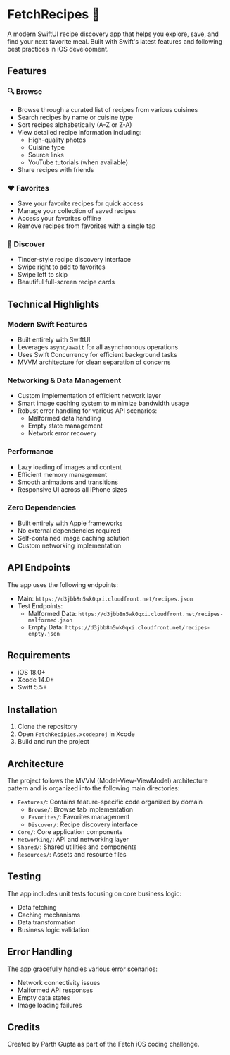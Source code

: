 # FetchRecipes 🍳

A modern SwiftUI recipe discovery app that helps you explore, save, and find your next favorite meal. Built with Swift's latest features and following best practices in iOS development.

## Features

### 🔍 Browse

- Browse through a curated list of recipes from various cuisines
- Search recipes by name or cuisine type
- Sort recipes alphabetically (A-Z or Z-A)
- View detailed recipe information including:
  - High-quality photos
  - Cuisine type
  - Source links
  - YouTube tutorials (when available)
- Share recipes with friends

### ❤️ Favorites

- Save your favorite recipes for quick access
- Manage your collection of saved recipes
- Access your favorites offline
- Remove recipes from favorites with a single tap

### 🎲 Discover

- Tinder-style recipe discovery interface
- Swipe right to add to favorites
- Swipe left to skip
- Beautiful full-screen recipe cards

## Technical Highlights

### Modern Swift Features

- Built entirely with SwiftUI
- Leverages `async/await` for all asynchronous operations
- Uses Swift Concurrency for efficient background tasks
- MVVM architecture for clean separation of concerns

### Networking & Data Management

- Custom implementation of efficient network layer
- Smart image caching system to minimize bandwidth usage
- Robust error handling for various API scenarios:
  - Malformed data handling
  - Empty state management
  - Network error recovery

### Performance

- Lazy loading of images and content
- Efficient memory management
- Smooth animations and transitions
- Responsive UI across all iPhone sizes

### Zero Dependencies

- Built entirely with Apple frameworks
- No external dependencies required
- Self-contained image caching solution
- Custom networking implementation

## API Endpoints

The app uses the following endpoints:

- Main: `https://d3jbb8n5wk0qxi.cloudfront.net/recipes.json`
- Test Endpoints:
  - Malformed Data: `https://d3jbb8n5wk0qxi.cloudfront.net/recipes-malformed.json`
  - Empty Data: `https://d3jbb8n5wk0qxi.cloudfront.net/recipes-empty.json`

## Requirements

- iOS 18.0+
- Xcode 14.0+
- Swift 5.5+

## Installation

1. Clone the repository
2. Open `FetchRecipies.xcodeproj` in Xcode
3. Build and run the project

## Architecture

The project follows the MVVM (Model-View-ViewModel) architecture pattern and is organized into the following main directories:

- `Features/`: Contains feature-specific code organized by domain
  - `Browse/`: Browse tab implementation
  - `Favorites/`: Favorites management
  - `Discover/`: Recipe discovery interface
- `Core/`: Core application components
- `Networking/`: API and networking layer
- `Shared/`: Shared utilities and components
- `Resources/`: Assets and resource files

## Testing

The app includes unit tests focusing on core business logic:
- Data fetching
- Caching mechanisms
- Data transformation
- Business logic validation

## Error Handling

The app gracefully handles various error scenarios:

- Network connectivity issues
- Malformed API responses
- Empty data states
- Image loading failures

## Credits

Created by Parth Gupta as part of the Fetch iOS coding challenge.
